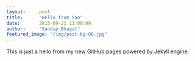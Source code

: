 ```yaml
---
layout:     post
title:      "Hello from San"
date:       2015-09-21 11:00:00
author:     "Sandip Bhagat"
featured_image: "/img/post-bg-06.jpg"
---
```


This is just a hello from my new GitHub pages powered by Jekyll engine.

